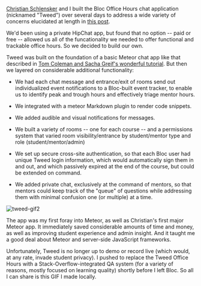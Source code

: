 [Christian Schlensker](https://www.github.com/wordofchristian) and I built the Bloc Office Hours chat application (nicknamed "Tweed") over several days to address a wide variety of concerns elucidated at length in [this post](/blog/blocchat-part-1).

We'd been using a private HipChat app, but found that no option -- paid or free -- allowed us all of the funcationality we needed to offer functional and trackable office hours. So we decided to build our own.

Tweed was built on the foundation of a basic Meteor chat app like that described in [Tom Coleman and Sacha Greif's wonderful tutorial](https://www.discovermeteor.com/). But then we layered on considerable additional functionality:

- We had each chat message and entrance/exit of rooms send out individualized event notifications to a Bloc-built event tracker, to enable us to identify peak and trough hours and effectively triage mentor hours.

- We integrated with a meteor Markdown plugin to render code snippets.

- We added audible and visual notifications for messages.

- We built a variety of rooms -- one for each course -- and a permissions system that varied room visibility/entrance by student/mentor type and role (student/mentor/admin)

- We set up secure cross-site authentication, so that each Bloc user had unique Tweed login information, which would automatically sign them in and out, and which passively expired at the end of the course, but could be extended on command.

- We added private chat, exclusively at the command of mentors, so that mentors could keep track of the "queue" of questions while addressing them with minimal confusion one (or multiple) at a time.

![tweed-gif2](https://s3-us-west-1.amazonaws.com/sasha-public-assets/sashafklein/tweed-gif2.gif)

The app was my first foray into Meteor, as well as Christian's first major Meteor app. It immediately saved considerable amounts of time and money, as well as improving student experience and admin insight. And it taught me a good deal about Meteor and server-side JavaScript frameworks.

Unfortunately, Tweed is no longer up to demo or record live (which would, at any rate, invade student privacy). I pushed to replace the Tweed Office Hours with a Stack-Overflow-integrated QA system (for a variety of reasons, mostly focused on learning quality) shortly before I left Bloc. So all I can share is this GIF I made locally.
